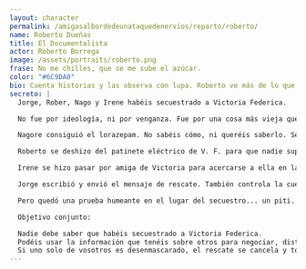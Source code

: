 ```yaml
---
layout: character
permalink: /amigasalbordedeunataquedenervios/reparto/roberto/
name: Roberto Dueñas
title: El Documentalista
actor: Roberto Borrega
image: /assets/portraits/roberto.png
frase: No me chilles, que se me sube el azúcar.
color: "#6C9DA0"
bio: Cuenta historias y las observa con lupa. Roberto ve más de lo que muestra y sabe cómo sacar jugo a cualquier momento aparentemente banal. Siempre le intrigan las motivaciones secretas… y le encanta registrar todo bajo el pretexto de “documentar un buen recuerdo”. Es famoso por asegurar que tiene tomas inéditas de Natita, aunque nunca enseña ni un minuto.
secreto: |
  Jorge, Rober, Nago y Irene habéis secuestrado a Victoria Federica.

  No fue por ideología, ni por venganza. Fue por una cosa más vieja que la corona: dinero. Tenéis a la Borbona escondida en un trastero climatizado de Valdemoro, bajo llave y con acceso a una máquina de vending. Pedís un rescate de 200.000 € en bitcoins (idea de Rober) y bonos de Zara (idea de Nagore).

  Nagore consiguió el lorazepam. No sabéis cómo, ni queréis saberlo. Se lo dio a Victoria en su bebida sin que ella lo notara.

  Roberto se deshizo del patinete eléctrico de V. F. para que nadie supiera que había desaparecido.

  Irene se hizo pasar por amiga de Victoria para acercarse a ella en la fiesta.

  Jorge escribió y envió el mensaje de rescate. También controla la cuenta donde debéis recibir el dinero.

  Pero quedó una prueba humeante en el lugar del secuestro... un piti.

  Objetivo conjunto:

  Nadie debe saber que habéis secuestrado a Victoria Federica.
  Podéis usar la información que tenéis sobre otros para negociar, distraer o desviar sospechas.
  Si uno solo de vosotros es desenmascarado, el rescate se cancela y todos perdéis. Cuidado con las parejas de los secuestradores de vuestro equipo, tenerlos vigilados...
---
```


